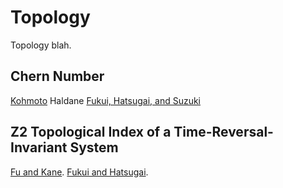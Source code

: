 # Topology

Topology blah.

## Chern Number

[Kohmoto][Kohmoto85]
Haldane
[Fukui, Hatsugai, and Suzuki][Fukui05]

## Z2 Topological Index of a Time-Reversal-Invariant System

[Fu and Kane][Fu06].
[Fukui and Hatsugai][Fukui07].


[Kohmoto85]: <https://doi.org/10.1016/0003-4916(85)90148-4> "Mahito Kohmoto, Topological invariant and the quantization of the Hall conductance, Ann. Phys. **160**, 343 (1985)"

[Fukui05]: https://doi.org/10.1143/JPSJ.74.1674 "Takahiro Fukui, Yasuhiro Hatsugai, and Hiroshi Suzuki, Chern Numbers in Discretized Brillouin Zone: Efficient Method of Computing (Spin) Hall Conductances, J. Phys. Soc. Jpn. **74**, 1674 (2005)."

[Fu06]: https://doi.org/10.1103/PhysRevB.74.195312 "Liang Fu and C. L. KAne, Time reversal polarization and a ${Z}_{2}$ adiabatic spin pump, Phys. Rev. B **74**, 195312 (2006)."

[Fukui07]: https://doi.org/10.1143/JPSJ.76.053702 "Takahiro Fukui and Yasuhiro Hatsugai, Quantum Spin Hall Effect in Three Dimensional Materials: Lattice Computation of Z2 Topological Invariants and Its Application to Bi and Sb, J. Phys. Soc. Jpn. **76**, 053702 (2007)."
